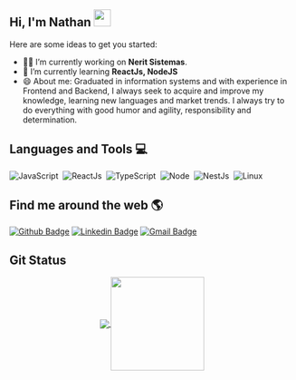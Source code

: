 ## Hi, I'm Nathan <img src="https://raw.githubusercontent.com/iampavangandhi/iampavangandhi/master/gifs/Hi.gif" width="30px"></h2>

<!--
**Nathanfrduarte/Nathanfrduarte** is a ✨ _special_ ✨ repository because its `README.md` (this file) appears on your GitHub profile.
-->

Here are some ideas to get you started:

- 👨‍💻 I’m currently working on **Nerit Sistemas**.
- 🌱 I’m currently learning **ReactJs, NodeJS**
- 😄 About me: Graduated in information systems and with experience in Frontend and Backend, I always seek to acquire and improve my knowledge, learning new languages and market trends. I always try to do everything with good humor and agility, responsibility and determination. 


## Languages and Tools 💻 

![JavaScript](https://img.shields.io/badge/-JavaScript-FEAE32?style=flat&logoColor=fff&logo=javascript)&nbsp;
![ReactJs](https://img.shields.io/badge/-React.js-18BCEE?style=flat&logoColor=fff&logo=react)&nbsp;
![TypeScript](https://img.shields.io/badge/-TypeScript-007ACC?style=flat&logoColor=fff&logo=typescript)&nbsp;
![Node](https://img.shields.io/badge/-Node.js-5B9856?style=flat&logoColor=fff&logo=node.js)&nbsp;
![NestJs](https://img.shields.io/badge/-Nest.js-ea2845?style=flat&logoColor=fff&logo=nestjs)&nbsp;
![Linux](https://img.shields.io/badge/-Linux-f2930d?style=flat&logoColor=fff&logo=linux)&nbsp;

## Find me around the web 🌎

[![Github Badge](https://img.shields.io/badge/-Github-000?style=flat-square&logo=Github&logoColor=white&link=https://github.com/Nathanfrduarte)](https://github.com/Nathanfrduarte)
[![Linkedin Badge](https://img.shields.io/badge/-LinkedIn-blue?style=flat-square&logo=Linkedin&logoColor=white&link=https://www.linkedin.com/in/nathanfrduarte/)](https://www.linkedin.com/in/nathanfrduarte/)
[![Gmail Badge](https://img.shields.io/badge/-mail-blue?style=flat-square&logo=Linkedin&logoColor=white&link=https://www.linkedin.com/in/nathanfrduarte/)](https://www.linkedin.com/in/nathanfrduarte/)

## Git Status

<p align="center">
  <a href="https://github.com/anuraghazra/github-readme-stats">
    <img
      align="center"
      src="https://github-readme-stats.vercel.app/api/top-langs/?username=Nathanfrduarte&layout=compact"
    />
  </a>
  <a href="https://github.com/anuraghazra/github-readme-stats">
    <img
      align="center"
      height="165"
      src="https://github-readme-stats.vercel.app/api?username=Nathanfrduarte&count_private=true&show_icons=true&custom_title=Github%20Status&hide=issues"
    />
  </a>
</p>
